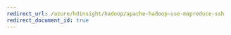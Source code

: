 ```yaml
---
redirect_url: /azure/hdinsight/hadoop/apache-hadoop-use-mapreduce-ssh
redirect_document_id: true
---
```

